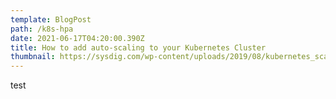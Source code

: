 ```yaml
---
template: BlogPost
path: /k8s-hpa
date: 2021-06-17T04:20:00.390Z
title: How to add auto-scaling to your Kubernetes Cluster
thumbnail: https://sysdig.com/wp-content/uploads/2019/08/kubernetes_scaler_diagram.png
---
```

test